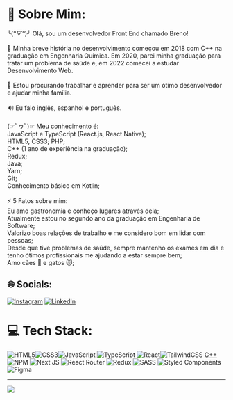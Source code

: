 # 💫 Sobre Mim:
╰(*°▽°*)╯ Olá, sou um desenvolvedor Front End chamado Breno!<br><br>📖 Minha breve história no desenvolvimento começou em 2018 com C++ na graduação em Engenharia Química. Em 2020, parei minha graduação para tratar um problema de saúde e, em 2022 comecei a estudar Desenvolvimento Web.<br><br>👯 Estou procurando trabalhar e aprender para ser um ótimo desenvolvedor e ajudar minha família.<br><br>🔊 Eu falo inglês, espanhol e português.<br><br>(☞ﾟヮﾟ)☞ Meu conhecimento é:<br>            JavaScript e TypeScript (React.js, React Native);<br>            HTML5, CSS3; PHP;<br>            C++ (1 ano de experiência na graduação);<br>            Redux;<br>            Java;<br>            Yarn;<br>            Git;<br>            Conhecimento básico em Kotlin;<br><br>⚡ 5 Fatos sobre mim:<br>            Eu amo gastronomia e conheço lugares através dela;<br> Atualmente estou no segundo ano da graduação em Engenharia de Software;<br>            Valorizo boas relações de trabalho e me considero bom em lidar com pessoas;<br>            Desde que tive problemas de saúde, sempre mantenho os exames em dia e tenho ótimos profissionais me ajudando a estar sempre bem;<br>            Amo cães 🐾 e gatos 😻;


## 🌐 Socials:
[![Instagram](https://img.shields.io/badge/Instagram-%23E4405F.svg?logo=Instagram&logoColor=white)](https://www.instagram.com/brenoalbertodealmeida/) [![LinkedIn](https://img.shields.io/badge/LinkedIn-%230077B5.svg?logo=linkedin&logoColor=white)](https://www.linkedin.com/in/brenoalberto/) 

# 💻 Tech Stack:
![HTML5](https://img.shields.io/badge/html5-%23E34F26.svg?style=for-the-badge&logo=html5&logoColor=white)![CSS3](https://img.shields.io/badge/css3-%231572B6.svg?style=for-the-badge&logo=css3&logoColor=white)![JavaScript](https://img.shields.io/badge/javascript-%23323330.svg?style=for-the-badge&logo=javascript&logoColor=%23F7DF1E)  ![TypeScript](https://img.shields.io/badge/typescript-%23007ACC.svg?style=for-the-badge&logo=typescript&logoColor=white) ![React](https://img.shields.io/badge/react-%2320232a.svg?style=for-the-badge&logo=react&logoColor=%2361DAFB)![TailwindCSS](https://img.shields.io/badge/tailwindcss-%2338B2AC.svg?style=for-the-badge&logo=tailwind-css&logoColor=white) [C++](https://img.shields.io/badge/c++-%2300599C.svg?style=for-the-badge&logo=c%2B%2B&logoColor=white) ![NPM](https://img.shields.io/badge/NPM-%23000000.svg?style=for-the-badge&logo=npm&logoColor=white) ![Next JS](https://img.shields.io/badge/Next-black?style=for-the-badge&logo=next.js&logoColor=white)   ![React Router](https://img.shields.io/badge/React_Router-CA4245?style=for-the-badge&logo=react-router&logoColor=white) ![Redux](https://img.shields.io/badge/redux-%23593d88.svg?style=for-the-badge&logo=redux&logoColor=white)  ![SASS](https://img.shields.io/badge/SASS-hotpink.svg?style=for-the-badge&logo=SASS&logoColor=white)  ![Styled Components](https://img.shields.io/badge/styled--components-DB7093?style=for-the-badge&logo=styled-components&logoColor=white) 	![Figma](https://img.shields.io/badge/figma-%23F24E1E.svg?style=for-the-badge&logo=figma&logoColor=white)

---
[![](https://visitcount.itsvg.in/api?id=BrenoAlb&icon=8&color=6)](https://visitcount.itsvg.in)

<!-- Proudly created with GPRM ( https://gprm.itsvg.in ) -->
